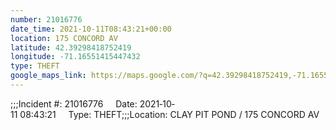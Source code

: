 ```yaml
---
number: 21016776
date_time: 2021-10-11T08:43:21+00:00
location: 175 CONCORD AV
latitude: 42.39298418752419
longitude: -71.16551415447432
type: THEFT
google_maps_link: https://maps.google.com/?q=42.39298418752419,-71.16551415447432
---
```


;;;Incident #: 21016776     Date: 2021‐10‐11 08:43:21     Type: THEFT;;;Location: CLAY PIT POND / 175 CONCORD AV
